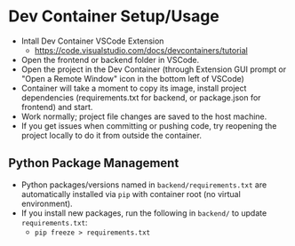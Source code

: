 # Dev Container Setup/Usage
- Intall Dev Container VSCode Extension
    - https://code.visualstudio.com/docs/devcontainers/tutorial
- Open the frontend or backend folder in VSCode.
- Open the project in the Dev Container (through Extension GUI prompt or "Open a Remote Window" icon in the bottom left of VSCode)
- Container will take a moment to copy its image, install project dependencies (requirements.txt for backend, or package.json for frontend) and start.
- Work normally; project file changes are saved to the host machine.
- If you get issues when committing or pushing code, try reopening the project locally to do it from outside the container.

## Python Package Management
- Python packages/versions named in `backend/requirements.txt` are automatically installed via `pip` with container root (no virtual environment).
- If you install new packages, run the following in `backend/` to update `requirements.txt`: 
    - `pip freeze > requirements.txt`

